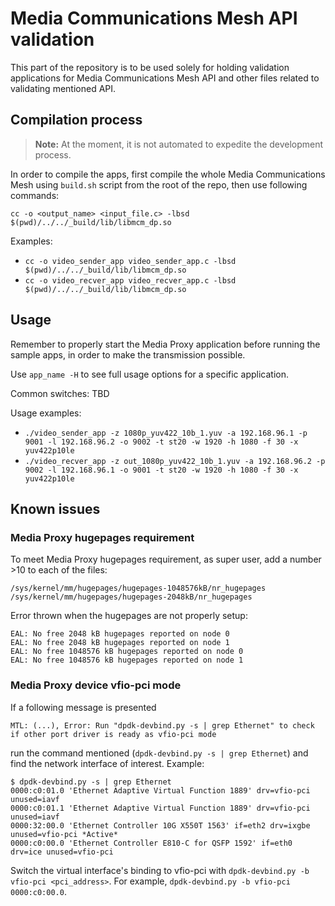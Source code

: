 # Media Communications Mesh API validation

This part of the repository is to be used solely for holding validation applications for Media Communications Mesh API and other files related to validating mentioned API.

## Compilation process

> **Note:** At the moment, it is not automated to expedite the development process.

In order to compile the apps, first compile the whole Media Communications Mesh using `build.sh` script from the root of the repo, then use following commands:

`cc -o <output_name> <input_file.c> -lbsd $(pwd)/../../_build/lib/libmcm_dp.so`

Examples:
- `cc -o video_sender_app video_sender_app.c -lbsd $(pwd)/../../_build/lib/libmcm_dp.so`
- `cc -o video_recver_app video_recver_app.c -lbsd $(pwd)/../../_build/lib/libmcm_dp.so`

## Usage

Remember to properly start the Media Proxy application before running the sample apps, in order to make the transmission possible.

Use `app_name -H` to see full usage options for a specific application.

Common switches:
TBD
<!-- TODO: Add switches here at the end, when everything is stable
- `-z <filename>` - input/output filename
- `-a <remote_ip_addr>` - remote IP address
- `-p <remote_port>` - remote port
- `-l <local_ip_addr>` - local IP address
- `-o <local_port>` - local port
- `-t <st20|st22|st30>` - video transport type (ST2110-20 = "st20" raw; ST2110-22 - "st22" compressed)
^^^^^^TODO: Consider changing that
- `-w <pix_num>` - video width
- `-h <pix_num>` - video height
- `-f <fps_val>` - video frames per second (fps)
- `-x <pix_fmt>` - video pixel format
-->

Usage examples:
- `./video_sender_app -z 1080p_yuv422_10b_1.yuv -a 192.168.96.1 -p 9001 -l 192.168.96.2 -o 9002 -t st20 -w 1920 -h 1080 -f 30 -x yuv422p10le`
- `./video_recver_app -z out_1080p_yuv422_10b_1.yuv -a 192.168.96.2 -p 9002 -l 192.168.96.1 -o 9001 -t st20 -w 1920 -h 1080 -f 30 -x yuv422p10le`

## Known issues

### Media Proxy hugepages requirement

To meet Media Proxy hugepages requirement, as super user, add a number >10 to each of the files:
```shell
/sys/kernel/mm/hugepages/hugepages-1048576kB/nr_hugepages
/sys/kernel/mm/hugepages/hugepages-2048kB/nr_hugepages
```

Error thrown when the hugepages are not properly setup:
```text
EAL: No free 2048 kB hugepages reported on node 0
EAL: No free 2048 kB hugepages reported on node 1
EAL: No free 1048576 kB hugepages reported on node 0
EAL: No free 1048576 kB hugepages reported on node 1
```

### Media Proxy device vfio-pci mode

If a following message is presented

```text
MTL: (...), Error: Run "dpdk-devbind.py -s | grep Ethernet" to check if other port driver is ready as vfio-pci mode
```

run the command mentioned (`dpdk-devbind.py -s | grep Ethernet`) and find the network interface of interest. Example:

```text
$ dpdk-devbind.py -s | grep Ethernet
0000:c0:01.0 'Ethernet Adaptive Virtual Function 1889' drv=vfio-pci unused=iavf
0000:c0:01.1 'Ethernet Adaptive Virtual Function 1889' drv=vfio-pci unused=iavf
0000:32:00.0 'Ethernet Controller 10G X550T 1563' if=eth2 drv=ixgbe unused=vfio-pci *Active*
0000:c0:00.0 'Ethernet Controller E810-C for QSFP 1592' if=eth0 drv=ice unused=vfio-pci 
```

Switch the virtual interface's binding to vfio-pci with `dpdk-devbind.py -b vfio-pci <pci_address>`. For example, `dpdk-devbind.py -b vfio-pci 0000:c0:00.0`.
